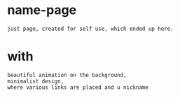# name-page
	just page, created for self use, which ended up here. 
# with
	beautiful animation on the background,
	minimalist design,
	where various links are placed and u nickname
